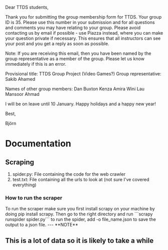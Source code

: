 <p>Dear TTDS students,

Thank you for submitting the group membership form for TTDS. Your group ID is 35. Please use this number in your submission and for all questions and comments you may have relating to your group. Please avoid contacting us by email if possible - use Piazza instead, where you can make your question private if necessary. This ensures that all instructors can see your post and you get a reply as soon as possible. 

Note: If you are receiving this email, then you have been named by the group representative as a member of the group. Please let us know immediately if this is an error.

Provisional title: TTDS Group Project (Video Games?)
Group representative: Sakib Ahamed

Names of other group members:
Dan Buxton
Kenza Amira
Wini Lau
Mansoor Ahmad

I will be on leave until 10 January. Happy holidays and a happy new year!

Best,

Björn </p>
# Documentation
## Scraping
<ol>
  <li>spider.py: File containing the code for the web crawler</li>
  <li>test.txt: File containing all the urls to look at (not sure I've covered everything)</li>
</ol>
<h3> How to run the scraper</h3>
To run the scraper make sure you first install scrapy on your machine by doing pip install scrapy. Then go to the right directory and run ```scrapy runspider spider.py``` to run the spider, add -o file_name.json to save the output to a json file.
---
**NOTE**

This is a lot of data so it is likely to take a while
---


